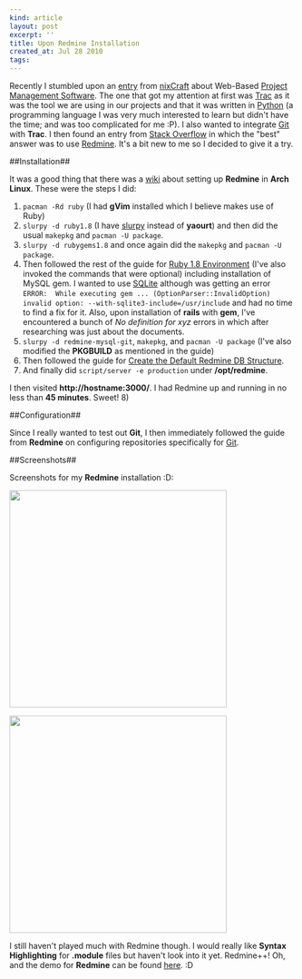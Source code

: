 ```yaml
---
kind: article
layout: post
excerpt: ''
title: Upon Redmine Installation
created_at: Jul 28 2010
tags: 
---
```

Recently I stumbled upon an [entry](http://www.cyberciti.biz/tips/open-source-project-management-software.html) from [nixCraft](http://www.cyberciti.biz/) about Web-Based [Project Management Software](http://en.wikipedia.org/wiki/Project_management_software). The one that got my attention at first was [Trac](http://trac.edgewall.org/) as it was the tool we are using in our projects and that it was written in [Python](http://www.python.org/) (a programming language I was very much interested to learn but didn't have the time; and was too complicated for me :P). I also wanted to integrate [Git](http://git-scm.com) with __Trac__. I then found an entry from [Stack Overflow](http://stackoverflow.com/questions/623130/git-and-trac-or-similar) in which the "best" answer was to use [Redmine](http://www.redmine.org/). It's a bit new to me so I decided to give it a try.

##Installation##

It was a good thing that there was a [wiki](http://wiki.archlinux.org/index.php/Redmine_setup) about setting up __Redmine__ in __Arch Linux__. These were the steps I did:

1. `pacman -Rd ruby` (I had __gVim__ installed which I believe makes use of Ruby)
2. `slurpy -d ruby1.8` (I have [slurpy](http://aur.archlinux.org/packages.php?ID=28285) instead of __yaourt__) and then did the usual `makepkg` and `pacman -U package`.
3. `slurpy -d rubygems1.8` and once again did the `makepkg` and `pacman -U package`.
4. Then followed the rest of the guide for [Ruby 1.8 Environment](http://wiki.archlinux.org/index.php/Redmine_setup#Ruby_1.8_Environment) (I've also invoked the commands that were optional) including installation of MySQL gem. I wanted to use [SQLite](http://www.sqlite.org/) although was getting an error `ERROR:  While executing gem ... (OptionParser::InvalidOption)  invalid option: --with-sqlite3-include=/usr/include` and had no time to find a fix for it. Also, upon installation of __rails__ with __gem__, I've encountered a bunch of _No definition for xyz_ errors in which after researching was just about the documents.
5. `slurpy -d redmine-mysql-git`, `makepkg`, and `pacman -U package` (I've also modified the __PKGBUILD__ as mentioned in the guide)
6. Then followed the guide for [Create the Default Redmine DB Structure](http://wiki.archlinux.org/index.php/Redmine_setup#Create_the_Default_Redmine_DB_Structure).
7. And finally did `script/server -e production` under __/opt/redmine__.

I then visited __http://hostname:3000/__. I had Redmine up and running in no less than __45 minutes__. Sweet! 8)

##Configuration##

Since I really wanted to test out __Git__, I then immediately followed the guide from __Redmine__ on configuring repositories specifically for [Git](http://www.redmine.org/wiki/redmine/RedmineRepositories#Git-repository).

##Screenshots##

Screenshots for my __Redmine__ installation :D:

[<img src="http://dl.dropbox.com/u/24796303/blog/Pathauto%20Batch%20-%20Overview%20-%20Redmine_1280237854127.png" width="383" />](http://dl.dropbox.com/u/24796303/blog/Pathauto%20Batch%20-%20Overview%20-%20Redmine_1280237854127.png)

[<img src="http://dl.dropbox.com/u/24796303/blog/Pathauto%20Batch%20-%20pathauto_batch.module%20-%20Redmine_1280237875077.png" width="383" />](http://dl.dropbox.com/u/24796303/blog/Pathauto%20Batch%20-%20pathauto_batch.module%20-%20Redmine_1280237875077.png)

I still haven't played much with Redmine though. I would really like __Syntax Highlighting__ for __.module__ files but haven't look into it yet. Redmine++! Oh, and the demo for __Redmine__ can be found [here](http://demo.redmine.org/). :D